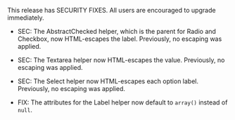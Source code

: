 This release has SECURITY FIXES.  All users are encouraged to upgrade immediately.

- SEC: The AbstractChecked helper, which is the parent for Radio and Checkbox, now HTML-escapes the label. Previously, no escaping was applied.

- SEC: The Textarea helper now HTML-escapes the value. Previously, no escaping was applied.

- SEC: The Select helper now HTML-escapes each option label. Previously, no escaping was applied.

- FIX: The attributes for the Label helper now default to `array()` instead of `null`.
